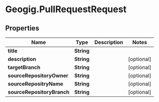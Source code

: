 # Geogig.PullRequestRequest

## Properties
Name | Type | Description | Notes
------------ | ------------- | ------------- | -------------
**title** | **String** |  | 
**description** | **String** |  | [optional] 
**targetBranch** | **String** |  | [optional] 
**sourceRepositoryOwner** | **String** |  | [optional] 
**sourceRepositryName** | **String** |  | [optional] 
**sourceRepositoryBranch** | **String** |  | [optional] 


